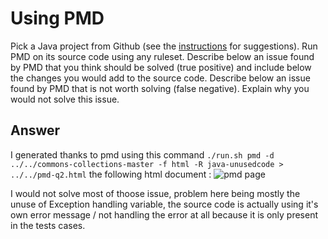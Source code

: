 # Using PMD

Pick a Java project from Github (see the [instructions](../sujet.md) for suggestions). Run PMD on its source code using any ruleset. Describe below an issue found by PMD that you think should be solved (true positive) and include below the changes you would add to the source code. Describe below an issue found by PMD that is not worth solving (false negative). Explain why you would not solve this issue.

## Answer

I generated thanks to pmd using this command 
```./run.sh pmd -d ../../commons-collections-master -f html -R java-unusedcode > ../../pmd-q2.html```
the following html document :
![pmd page](../pmd-q2.png)

I would not solve most of thoose issue, problem here being mostly the unuse of Exception handling variable, the source code is actually using it's own error message / not handling the error at all because it is only present in the tests cases.
